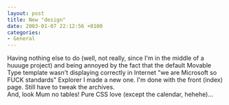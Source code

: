 ```yaml
---
layout: post
title: New "design"
date: 2003-01-07 22:12:56 +0100
categories:
- General
---
```

<p>Having nothing else to do (well, not really, since I'm in the middle of a huuuge project) and being annoyed by the fact that the default Movable Type template wasn't displaying correctly in Internet "we are Microsoft so FUCK standards" Explorer I made a new one. I'm done with the front (index) page. Still have to tweak the archives.<br />
And, look Mum no tables! Pure CSS love (except the calendar, hehehe)...</p>

